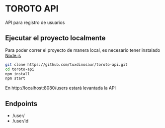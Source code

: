 # TOROTO API

API para registro de usuarios

## Ejecutar el proyecto localmente

Para poder correr el proyecto de manera local, es necesario tener instalado [Node.js](https://nodejs.org/es/)

```bash
git clone https://github.com/tuxdinosaur/toroto-api.git
cd toroto-api
npm install
npm start
```

En http://localhost:8080/users estará levantada la API

## Endpoints

- /user/
- /user/id
